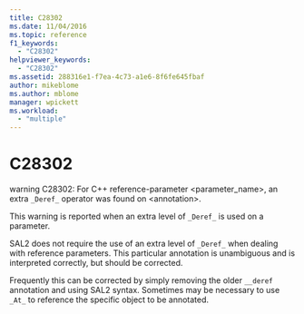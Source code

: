 ```yaml
---
title: C28302
ms.date: 11/04/2016
ms.topic: reference
f1_keywords:
  - "C28302"
helpviewer_keywords:
  - "C28302"
ms.assetid: 288316e1-f7ea-4c73-a1e6-8f6fe645fbaf
author: mikeblome
ms.author: mblome
manager: wpickett
ms.workload:
  - "multiple"
---
```

# C28302
warning C28302: For C++ reference-parameter <parameter_name>, an extra `_Deref_` operator was found on \<annotation>.

 This warning is reported when an extra level of `_Deref_` is used on a parameter.

 SAL2 does not require the use of an extra level of `_Deref_` when dealing with reference parameters. This particular annotation is unambiguous and is interpreted correctly, but should be corrected.

 Frequently this can be corrected by simply removing the older `__deref` annotation and using SAL2 syntax. Sometimes may be necessary to use `_At_` to reference the specific object to be annotated.